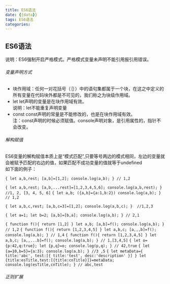 ```yaml
---
title: ES6语法
date: {{data}}
tags: ES6语法
categories:
---
```


## ES6语法
说明：ES6强制开启严格模式。严格模式变量未声明不能引用报引用错误。
###### 变量声明方式<br/>
- 块作用域：任何一对花括号（｛｝）中的语句集都属于一个块，在这之中定义的所有变量在代码块外都是不可见的，我们称之为块级作用域。<br/>
- let let声明的变量是在块作用域有效。<br/>
说明：let不能重复声明变量<br/>
- const const声明的常量是不能修改的，也是在块作用域有效。<br/>
注：const声明的时候必须赋值。console声明对象，是引用属性的，指针不会改变。<br/>

######  解构赋值<br/>
ES6变量的解构赋值本质上是“模式匹配”,只要等号两边的模式相同，左边的变量就会被赋予匹配的右边的值，如果匹配不成功变量的值就等于undefined<br/>
如下面的例子：<br/>

`{
  let a,b,rest;
  [a,b]=[1,2];
  console.log(a,b);
} // 1,2`

`{
  let a,b,rest;
  [a,b,...rest]=[1,2,3,4,5,6];
  console.log(a,b,rest);
} //1, 2, [3, 4, 5, 6]`
`{
  let a,b;
  ({a,b}={a:1,b:2})
  console.log(a,b);
}  // 1,2`

`{
  let a,b,c,rest;
  [a,b,c=3]=[1,2];
  console.log(a,b,c);
}  //1,2,3`

`{
  let a=1;
  let b=2;
  [a,b]=[b,a];
  console.log(a,b);
} // 2,1`

`{
  function f(){
    return [1,2]
  }
  let a,b;
  [a,b]=f();
  console.log(a,b);
} // 1,2`
`{
  function f(){
    return [1,2,3,4,5]
  }
  let a,b,c;
  [a,,,b]=f();
  console.log(a,b);
} // 1,4`
`{
  function f(){
    return [1,2,3,4,5]
  }
  let a,b,c;
  [a,,...b]=f();
  console.log(a,b);
} // 1,[3,4,5]`
`{
  let o={p:42,q:true};
  let {p,q}=o;
  console.log(p,q);
 } // 42,true`
`{
  let {a=10,b=5}={a:3};
  console.log(a,b);
} //3 ,5`
`{
  let metaData={
    title:'abc',
    test:[{
      title:'test',
      desc:'description'
    }]
  }
  let {title:esTitle,test:[{title:cnTitle}]}=metaData;
  console.log(esTitle,cnTitle);
} // abc,test`
###### 正则扩展
